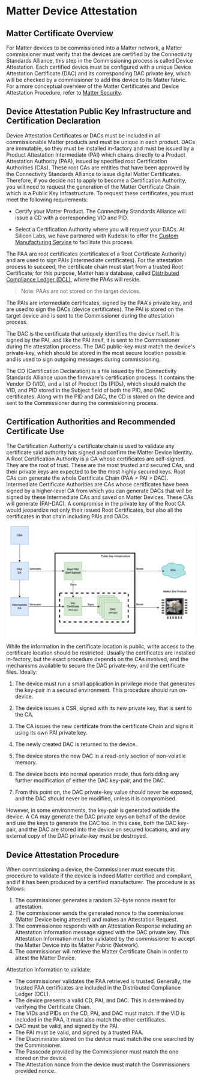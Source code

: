 # Matter Device Attestation

## Matter Certificate Overview

For Matter devices to be commissioned into a Matter network, a Matter commissioner must verify that the devices are certified by the Connectivity Standards Alliance, this step in the Commissioning process is called Device Attestation. Each certified device must be configured with a unique Device Attestation Certificate (DAC) and its corresponding DAC private key, which will be checked by a commissioner to add this device to its Matter fabric. For a more conceptual overview of the Matter Certificates and Device Attestation Procedure, refer to [Matter Security](/matter/<docspace-docleaf-version>/matter-fundamentals-security/).

## Device Attestation Public Key Infrastructure and Certification Declaration

Device Attestation Certificates or DACs must be included in all commissionable Matter products and must be unique in each product. DACs are immutable, so they must be installed in-factory and must be issued by a Product Attestation Intermediate (PAI) which chains directly to a Product Attestation Authority (PAA), issued by specified root Certification Authorities (CAs). These root CAs are entities that have been approved by the Connectivity Standards Alliance to issue digital Matter Certificates. Therefore, if you decide not to apply to become a Certification Authority, you will need to request the generation of the Matter Certificate Chain which is a Public Key Infrastructure. To request these certificates, you must meet the following requirements:

- Certify your Matter Product. The Connectivity Standards Alliance will issue a CD with a corresponding VID and PID.

- Select a Certification Authority where you will request your DACs. At Silicon Labs, we have partnered with Kudelski to offer the [Custom Manufacturing Service](/matter/<docspace-docleaf-version>/matter-using-cpms/) to facilitate this process.

The PAA are root certificates (certificates of a Root Certificate Authority) and are used to sign PAIs (intermediate certificates). For the attestation process to succeed, the certificate chain must start from a trusted Root Certificate; for this purpose, Matter has a database, called [Distributed Compliance Ledger (DCL)](https://webui.dcl.csa-iot.org/), where the PAAs will reside.

>Note: PAAs are not stored on the target devices.

The PAIs are intermediate certificates, signed by the PAA's private key, and are used to sign the DACs (device certificates). The PAI is stored on the target device and is sent to the Commissioner during the attestation process.

The DAC is the certificate that uniquely identifies the device itself. It is signed by the PAI, and like the PAI itself, it is sent to the Commissioner during the attestation process. The DAC public-key must match the device's private-key, which should be stored in the most secure location possible and is used to sign outgoing messages during commissioning.

The CD (Certification Declaration) is a file issued by the Connectivity Standards Alliance upon the firmware's certification process. It contains the Vendor ID (VID), and a list of Product IDs (PIDs), which should match the VID, and PID stored in the Subject field of both the PID, and DAC certificates. Along with the PID and DAC, the CD is stored on the device and sent to the Commissioner during the commissioning process.

## Certification Authorities and Recommended Certificate Use

The Certification Authority's certificate chain is used to validate any certificate said authority has signed and confirm the Matter Device Identity. A Root Certification Authority is a CA whose certificates are self-signed. They are the root of trust. These are the most trusted and secured CAs, and their private keys are expected to be the most highly secured keys. Root CAs can generate the whole Certificate Chain (PAA > PAI > DAC). Intermediate Certificate Authorities are CAs whose certificates have been signed by a higher-level CA from which you can generate DACs that will be signed by these Intermediate CAs and saved on Matter Devices. These CAs will generate (PAI-DAC). A compromise in the private key of the Root CA would jeopardize not only their issued Root Certificates, but also all the certificates in that chain including PAIs and DACs.

![Certification Authorities](resources/certification-authorities.png)

While the information in the certificate location is public, write access to the certificate location should be restricted. Usually the certificates are installed in-factory, but the exact procedure depends on the CAs involved, and the mechanisms available to secure the DAC private-key, and the certificate files. Ideally:

1. The device must run a small application in privilege mode that generates the key-pair in a secured environment. This procedure should run on-device.

2. The device issues a CSR, signed with its new private key, that is sent to the CA.

3. The CA issues the new certificate from the certificate Chain and signs it using its own PAI private key.

4. The newly created DAC is returned to the device.

5. The device stores the new DAC in a read-only section of non-volatile memory.

6. The device boots into normal operation mode, thus forbidding any further modification of either the DAC key-pair, and the DAC.

7. From this point on, the DAC private-key value should never be exposed, and the DAC should never be modified, unless it is compromised.

However, in some environments, the key-pair is generated outside the device. A CA may generate the DAC private keys on behalf of the device and use the keys to generate the DAC too. In this case, both the DAC key-pair, and the DAC are stored into the device on secured locations, and any external copy of the DAC private-key must be destroyed.

## Device Attestation Procedure

When commissioning a device, the Commissioner must execute this procedure to validate if the device is indeed Matter certified and compliant, and if it has been produced by a certified manufacturer. The procedure is as follows:

1. The commissioner generates a random 32-byte nonce meant for attestation.
2. The commissioner sends the generated nonce to the commissionee (Matter Device being attested) and makes an Attestation Request.
3. The commissionee responds with an Attestation Response including an Attestation Information message signed with the DAC private key. This Attestation Information must be validated by the commissioner to accept the Matter Device into its Matter Fabric (Network).
4. The commissioner will retrieve the Matter Certificate Chain in order to attest the Matter Device.

Attestation Information to validate:

- The commissioner validates the PAA retrieved is trusted. Generally, the trusted PAA certificates are included in the Distributed Compliance Ledger (DCL).
- The device presents a valid CD, PAI, and DAC. This is determined by verifying the Certificate Chain.
- The VIDs and PIDs on the CD, PAI, and DAC must match. If the VID is included in the PAA, it must also match the other certificates.
- DAC must be valid, and signed by the PAI.
- The PAI must be valid, and signed by a trusted PAA.
- The Discriminator stored on the device must match the one searched by the Commissioner.
- The Passcode provided by the Commissioner must match the one stored on the device.
- The Attestation nonce from the device must match the Commissioners provided nonce.
